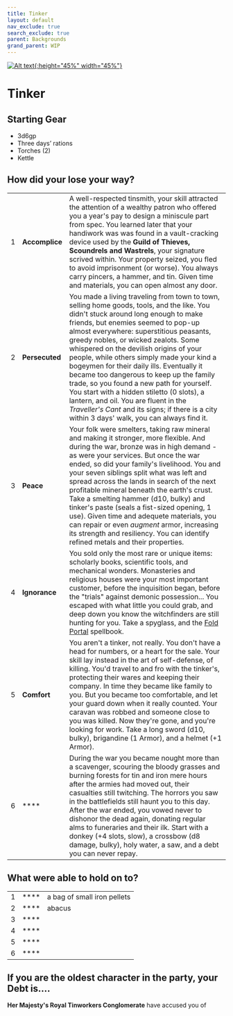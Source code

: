 ```yaml
---
title: Tinker
layout: default
nav_exclude: true
search_exclude: true
parent: Backgrounds
grand_parent: WIP
---
```


[![Alt text](/img/backgrounds/tinker.jpg "East of the Sun and West of the Moon, illustrated by Kay Nielsen"){:height="45%" width="45%"}](/img/backgrounds/tinker.jpg)

# Tinker

## Starting Gear

- 3d6gp
- Three days’ rations
- Torches (2)
- Kettle

## How did your lose your way?

|      |      |      |
| ---- | ---- | ---- |
| 1    |**Accomplice** | A well-respected tinsmith, your skill attracted the attention of a wealthy patron who offered you a year's pay to design a miniscule part from spec. You learned later that your handiwork was was found in a vault-cracking device used by the **Guild of Thieves, Scoundrels and Wastrels**, your signature scrived within. Your property seized, you fled to avoid imprisonment (or worse). You always carry pincers, a hammer, and tin. Given time and materials, you can open almost any door. |
| 2    |**Persecuted** | You made a living traveling from town to town, selling home goods, tools, and the like. You didn't stuck around long enough to make friends, but enemies seemed to pop-up almost everywhere: superstitious peasants, greedy nobles, or wicked zealots. Some whispered on the devilish origins of your people, while others simply made your kind a bogeymen for their daily ills. Eventually it became too dangerous to keep up the family trade, so you found a new path for yourself. You start with a  hidden stiletto (0 slots), a lantern, and oil. You are fluent in the *Traveller's Cant* and its signs; if there is a city within 3 days' walk, you can always find it. |
| 3    |**Peace** | Your folk were smelters, taking raw mineral and making it stronger, more flexible. And during the war, bronze was in high demand - as were your services. But once the war ended, so did your family's livelihood. You and your seven siblings split what was left and spread across the lands in search of the next profitable mineral beneath the earth's crust. Take a smelting hammer (d10, bulky) and tinker's paste (seals a fist-sized opening, 1 use). Given time and adequete materials, you can repair or even *augment* armor, increasing its strength and resiliency. You can identify refined metals and their properties.  |
| 4    |**Ignorance** | You sold only the most rare or unique items: scholarly books, scientific tools, and mechanical wonders. Monasteries and religious houses were your most important customer, before the inquisition began, before the "trials" against demonic possession... You escaped with what little you could grab, and deep down you know the witchfinders are still hunting for you. Take a spyglass, and the [Fold Portal](https://cairnrpg.com/resources/more-spellbooks/#fold-portal) spellbook.     |
| 5    |**Comfort** |  You aren't a tinker, not really. You don't have a head for numbers, or a heart for the sale. Your skill lay instead in the art of self-defense, of killing. You'd travel to and fro with the tinker's, protecting their wares and keeping their company. In time they became like family to you. But you became too comfortable, and let your guard down when it really counted. Your caravan was robbed and someone close to you was killed. Now they're gone, and you're looking for work. Take a long sword (d10, bulky), brigandine (1 Armor), and a helmet (+1 Armor). |
| 6    |**** |  During the war you became nought more than a scavenger, scouring the bloody grasses and burning forests for tin and iron mere hours after the armies had moved out, their casualties still twitching. The horrors you saw in the battlefields still haunt you to this day. After the war ended, you vowed never to dishonor the dead again, donating regular alms to funeraries and their ilk. Start with a donkey (+4 slots, slow), a crossbow (d8 damage, bulky), holy water, a saw, and a debt you can never repay.       |

## What were able to hold on to?

|      |      |      |
| ---- | ---- | ---- |
| 1    |**** | a bag of small iron pellets     |
| 2    |**** | abacus    |
| 3    |**** |      |
| 4    |**** |      |
| 5    |**** |      |
| 6    |**** |      |

## If you are the oldest character in the party, your Debt is....
**Her Majesty's Royal Tinworkers Conglomerate** have accused you of   